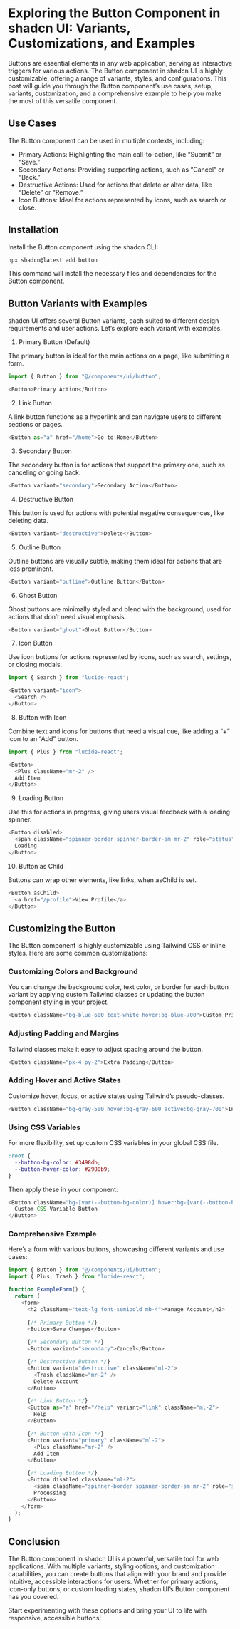 # Exploring the Button Component in shadcn UI: Variants, Customizations, and Examples

Buttons are essential elements in any web application, serving as interactive triggers for various actions. The Button component in shadcn UI is highly customizable, offering a range of variants, styles, and configurations. This post will guide you through the Button component’s use cases, setup, variants, customization, and a comprehensive example to help you make the most of this versatile component.

## Use Cases

The Button component can be used in multiple contexts, including:

- Primary Actions: Highlighting the main call-to-action, like “Submit” or “Save.”
- Secondary Actions: Providing supporting actions, such as “Cancel” or “Back.”
- Destructive Actions: Used for actions that delete or alter data, like “Delete” or “Remove.”
- Icon Buttons: Ideal for actions represented by icons, such as search or close.

## Installation

Install the Button component using the shadcn CLI:

```bash
npx shadcn@latest add button
```

This command will install the necessary files and dependencies for the Button component.

## Button Variants with Examples

shadcn UI offers several Button variants, each suited to different design requirements and user actions. Let’s explore each variant with examples.

1. Primary Button (Default)

The primary button is ideal for the main actions on a page, like submitting a form.

```typescript
import { Button } from "@/components/ui/button";

<Button>Primary Action</Button>
```
2. Link Button

A link button functions as a hyperlink and can navigate users to different sections or pages.

```typescript
<Button as="a" href="/home">Go to Home</Button>
```

3. Secondary Button

The secondary button is for actions that support the primary one, such as canceling or going back.

```typescript
<Button variant="secondary">Secondary Action</Button>
```

4. Destructive Button

This button is used for actions with potential negative consequences, like deleting data.

```typescript
<Button variant="destructive">Delete</Button>
```

5. Outline Button

Outline buttons are visually subtle, making them ideal for actions that are less prominent.

```typescript
<Button variant="outline">Outline Button</Button>
```

6. Ghost Button

Ghost buttons are minimally styled and blend with the background, used for actions that don’t need visual emphasis.

```typescript
<Button variant="ghost">Ghost Button</Button>
```

7. Icon Button

Use icon buttons for actions represented by icons, such as search, settings, or closing modals.

```typescript
import { Search } from "lucide-react";

<Button variant="icon">
  <Search />
</Button>
```

8. Button with Icon

Combine text and icons for buttons that need a visual cue, like adding a “+” icon to an “Add” button.

```typescript
import { Plus } from "lucide-react";

<Button>
  <Plus className="mr-2" />
  Add Item
</Button>
```

9. Loading Button

Use this for actions in progress, giving users visual feedback with a loading spinner.

```typescript
<Button disabled>
  <span className="spinner-border spinner-border-sm mr-2" role="status" aria-hidden="true"></span>
  Loading
</Button>
```

10. Button as Child

Buttons can wrap other elements, like links, when asChild is set.

```typescript
<Button asChild>
  <a href="/profile">View Profile</a>
</Button>
```

## Customizing the Button

The Button component is highly customizable using Tailwind CSS or inline styles. Here are some common customizations:

### Customizing Colors and Background

You can change the background color, text color, or border for each button variant by applying custom Tailwind classes or updating the button component styling in your project.

```typescript
<Button className="bg-blue-600 text-white hover:bg-blue-700">Custom Primary</Button>
```

### Adjusting Padding and Margins

Tailwind classes make it easy to adjust spacing around the button.

```typescript
<Button className="px-4 py-2">Extra Padding</Button>
```

### Adding Hover and Active States

Customize hover, focus, or active states using Tailwind’s pseudo-classes.

```typescript
<Button className="bg-gray-500 hover:bg-gray-600 active:bg-gray-700">Interactive Button</Button>
```

### Using CSS Variables

For more flexibility, set up custom CSS variables in your global CSS file.

```css
:root {
  --button-bg-color: #3498db;
  --button-hover-color: #2980b9;
}
```

Then apply these in your component:

```typescript
<Button className="bg-[var(--button-bg-color)] hover:bg-[var(--button-hover-color)]">
  Custom CSS Variable Button
</Button>
```

### Comprehensive Example

Here’s a form with various buttons, showcasing different variants and use cases:

```typescript
import { Button } from "@/components/ui/button";
import { Plus, Trash } from "lucide-react";

function ExampleForm() {
  return (
    <form>
      <h2 className="text-lg font-semibold mb-4">Manage Account</h2>
      
      {/* Primary Button */}
      <Button>Save Changes</Button>

      {/* Secondary Button */}
      <Button variant="secondary">Cancel</Button>

      {/* Destructive Button */}
      <Button variant="destructive" className="ml-2">
        <Trash className="mr-2" />
        Delete Account
      </Button>

      {/* Link Button */}
      <Button as="a" href="/help" variant="link" className="ml-2">
        Help
      </Button>

      {/* Button with Icon */}
      <Button variant="primary" className="ml-2">
        <Plus className="mr-2" />
        Add Item
      </Button>

      {/* Loading Button */}
      <Button disabled className="ml-2">
        <span className="spinner-border spinner-border-sm mr-2" role="status" aria-hidden="true"></span>
        Processing
      </Button>
    </form>
  );
}
```

## Conclusion

The Button component in shadcn UI is a powerful, versatile tool for web applications. With multiple variants, styling options, and customization capabilities, you can create buttons that align with your brand and provide intuitive, accessible interactions for users. Whether for primary actions, icon-only buttons, or custom loading states, shadcn UI’s Button component has you covered.

Start experimenting with these options and bring your UI to life with responsive, accessible buttons!


